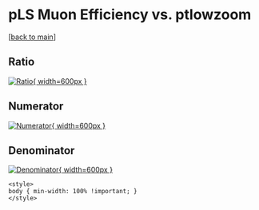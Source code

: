 # pLS Muon Efficiency vs. ptlowzoom

[[back to main](./)]



## Ratio

[![Ratio](../mtv/var/pLS_13_eff_ptlowzoom.png){ width=600px }](../mtv/var/pLS_13_eff_ptlowzoom.pdf)

## Numerator

[![Numerator](../mtv/num/pLS_13_eff_ptlowzoom_num0.png){ width=600px }](../mtv/num/pLS_13_eff_ptlowzoom_num0.pdf)

## Denominator

[![Denominator](../mtv/den/pLS_13_eff_ptlowzoom_den.png){ width=600px }](../mtv/den/pLS_13_eff_ptlowzoom_den.pdf)


``` {=html}
<style>
body { min-width: 100% !important; }
</style>
```
